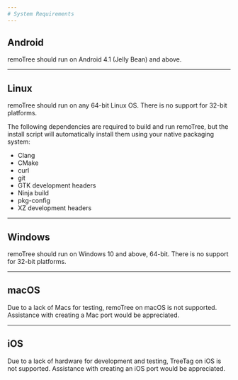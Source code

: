 ```yaml
---
# System Requirements
---
```


## Android

remoTree should run on Android 4.1 (Jelly Bean) and above.

---

## Linux

remoTree should run on any 64-bit Linux OS.  There is no support for 32-bit
platforms.

The following dependencies are required to build and run remoTree, but the
install script will automatically install them using your native packaging
system:
* Clang
* CMake
* curl
* git
* GTK development headers
* Ninja build
* pkg-config
* XZ development headers

---

## Windows

remoTree should run on Windows 10 and above, 64-bit.  There is no support for
32-bit platforms.

---

## macOS

Due to a lack of Macs for testing, remoTree on macOS is not supported.
Assistance with creating a Mac port would be appreciated.

---

## iOS

Due to a lack of hardware for development and testing, TreeTag on iOS is not
supported.  Assistance with creating an iOS port would be appreciated.
